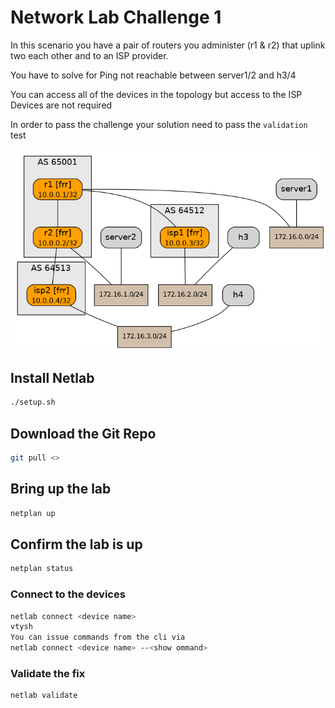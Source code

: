 # Network Lab Challenge 1  
In this scenario you have a pair of routers you administer (r1 & r2) that uplink two each other and to an ISP provider.

You have to solve for Ping not reachable between server1/2 and h3/4


You can access all of the devices in the topology but access to the ISP Devices are not required

In order to pass the challenge your solution need to pass the ``validation`` test 

![img.png](img.png)

## Install Netlab 
```bash
./setup.sh
```

## Download the Git Repo
```bash
git pull <>
```

## Bring up the lab
```bash
netplan up
```

## Confirm the lab is up
```bash
netplan status
```

### Connect to the devices
```bash
netlab connect <device name>
vtysh 
You can issue commands from the cli via  
netlab connect <device name> --<show ommand>
```

### Validate the fix 
```bash
netlab validate
```



